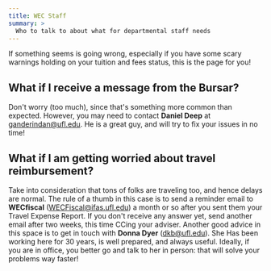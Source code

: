 ```yaml
---
title: WEC Staff
summary: >
  Who to talk to about what for departmental staff needs
---
```


If something seems is going wrong, especially if you have some scary warnings holding on your tuition and fees status, this is the page for you!

## What if I receive a message from the Bursar?

Don't worry (too much), since that's something more common than expected. However, you may need to contact **Daniel Deep** at ganderindan@ufl.edu. He is a great guy, and will try to fix your issues in no time!

## What if I am getting worried about travel reimbursement?

Take into consideration that tons of folks are traveling too, and hence delays are normal. The rule of a thumb in this case is to send a reminder email to **WECfiscal** (WECFiscal@ifas.ufl.edu) a month or so after you sent them your Travel Expense Report. If you don't receive any answer yet, send another email after two weeks, this time CCing your adviser. Another good advice in this space is to get in touch with **Donna Dyer** (dkb@ufl.edu). She Has been working here for 30 years, is well prepared, and always useful. Ideally, if you are in office, you better go and talk to her in person: that will solve your problems way faster!
